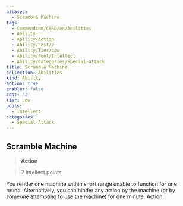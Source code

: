 ```yaml
---
aliases:
  - Scramble Machine
tags:
  - Compendium/CSRD/en/Abilities
  - Ability
  - Ability/Action
  - Ability/Cost/2
  - Ability/Tier/Low
  - Ability/Pool/Intellect
  - Ability/Categories/Special-Attack
title: Scramble Machine
collection: Abilities
kind: Ability
action: true
enabler: false
cost: '2'
tier: Low
pools:
  - Intellect
categories:
  - Special-Attack
---
```

## Scramble Machine    
>**Action**    
>2 Intellect points  
    
You render one machine within short range unable to function for one round. Alternatively, you can hinder any action by the machine (or by someone attempting to use the machine) for one minute. Action.